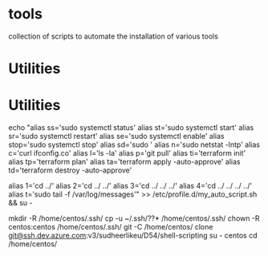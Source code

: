 # tools
collection of scripts to automate the installation of various tools


#   Utilities
#   Utilities

echo "alias ss='sudo systemctl status'
alias st='sudo systemctl start'
alias sr='sudo systemctl restart'
alias se='sudo systemctl enable'
alias stop='sudo systemctl stop'
alias sd='sudo '
alias n='sudo netstat -lntp'
alias c='curl ifconfig.co'
alias l='ls -la'
alias p='git pull'
alias ti='terraform init'
alias tp='terraform plan'
alias ta='terraform apply -auto-approve'
alias td='terraform destroy -auto-approve'

alias 1='cd ../'
alias 2='cd ../ ../'
alias 3='cd ../ ../ ../'
alias 4='cd ../ ../ ../ ../'
alias t='sudo tail -f /var/log/messages'" >> /etc/profile.d/my_auto_script.sh && su -

mkdir -R /home/centos/.ssh/
cp -u ~/.ssh/??* /home/centos/.ssh/
chown -R centos:centos /home/centos/.ssh/
git -C /home/centos/  clone git@ssh.dev.azure.com:v3/sudheerlikeu/D54/shell-scripting
su - centos
cd /home/centos/